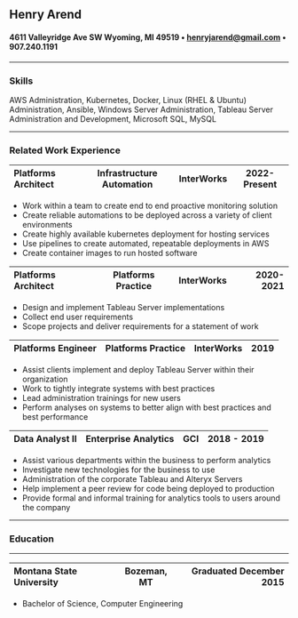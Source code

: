 <link href="resume.css" rel="stylesheet">

## Henry Arend
#### 4611 Valleyridge Ave SW Wyoming, MI 49519 • henryjarend@gmail.com • 907.240.1191
___

### Skills
<!-- ___ -->
AWS Administration, Kubernetes, Docker, Linux (RHEL & Ubuntu) Administration, Ansible, Windows Server Administration, Tableau Server Administration and Development, Microsoft SQL, MySQL
<!-- Alteryx Server Administration and Development, Database Administration -->
___
### Related Work Experience

| Platforms Architect | Infrastructure Automation | InterWorks | 2022- Present |
| :-------------- | :-----------------------: | :--------: | :-----------: |

* Work within a team to create end to end proactive monitoring solution
* Create reliable automations to be deployed across a variety of client environments
* Create highly available kubernetes deployment for hosting services 
* Use pipelines to create automated, repeatable deployments in AWS
* Create container images to run hosted software

| Platforms Architect | Platforms Practice | InterWorks | 2020- 2021 |
| :------------------ | :----------------: | :--------: | ------------: |

* Design and implement Tableau Server implementations
* Collect end user requirements
* Scope projects and deliver requirements for a statement of work

| Platforms Engineer | Platforms Practice | InterWorks | 2019 |
| :----------------- | :----------------: | :--------: | ---: |

* Assist clients implement and deploy Tableau Server within their organization
* Work to tightly integrate systems with best practices
* Lead administration trainings for new users
* Perform analyses on systems to better align with best practices and best performance

<!-- ___ -->
| Data Analyst II | Enterprise Analytics |  GCI  | 2018 - 2019 |
| :-------------- | :------------------: | :---: | -------------: |

* Assist various departments within the business to perform analytics
* Investigate new technologies for the business to use
* Administration of the corporate Tableau and Alteryx Servers
* Help implement a peer review for code being deployed to production
* Provide formal and informal training for analytics tools to users around the company

<!-- * Provide ad-hoc query support and report delivery

 | Data Analyst I | Data Analytics and Reporting |  GCI  | 2016 - 2018 |
 | :------------- | :--------------------------: | :---: | ----------: |

* Assist various departments within the business to perform analytics
* Learn technologies used in day to day analytics
* Maintain positive relationships with vendors
* Build analytical solutions and integrate diverse data sources
* Provide ad-hoc query support and report delivery

| <!-- | Assistant Ski Coach | Service High School | Anchorage School District | 2016-2017 |
| :--- | :-----------------: | :-----------------: | ------------------------: |

 * Teach fundamentals and advanced techniques of nordic skiing
 * Assist with coordinating daily workouts
 * Teach fundamentals of good nutrition and healthy habits outside of workouts
 * Assist race staff with coordinating students and bibs
 * Help promote healthy lifestyles for students
 * Work with a wide variety of students to promote a positve view of outdoor athletics

 | Data Analytics Intern | Data Analytics and Reporting |  GCI  | 2015-2019 |
 | :-------------------- | :--------------------------: | :---: | ---: |

* Complete projects over the course of the summer
* Design and implement service reports
* Replace a previous system with a more efficient solution -->
 ___
### Education
___
| Montana State University | Bozeman, MT | Graduated December 2015 |
| :-- | :--: | --: |
 * Bachelor of Science, Computer Engineering
<!--#### University of Alaska Anchorage, Anchorage, AK -- June - July 2013,2014
___
### Other Work Experience
___
| Teaching Assistant | Electrical Engineering Department | Montana State University | 2015 |
| :----------------- | :-------------------------------: | :----------------------: | ---: |
* Assist students wiht programming assignments
* Help students to understand how to apply concepts to future assignments
* Grade weekly homework assignments -->

<!-- ### Certifications and Awards -->
<!-- ___ -->
<!-- * Tableau Server Certified Professional -->
<!-- * AWS Cloud Practitioner -->
<!-- * Tableau Desktop Qualified Associate -->
<!-- * Anchorage Data Analytics User Group Leader 2018-2019 -->
<!-- * Dean's List - 2013
* National Association of College and University Residence Halls Bronze Leadership Pin - 2012 -->
